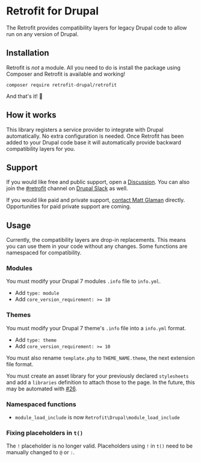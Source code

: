 # Retrofit for Drupal

The Retrofit provides compatibility layers for legacy Drupal code to allow run on any version of Drupal.

## Installation

Retrofit is _not_ a module. All you need to do is install the package using Composer and Retrofit is available and working!

```shell
composer require retrofit-drupal/retrofit
```

And that's it! 🎉

## How it works

This library registers a service provider to integrate with Drupal automatically. No extra configuration is needed. Once Retrofit has been added to your Drupal code base it will automatically provide backward compatibility layers for you.

## Support

If you would like free and public support, open a [Discussion](https://github.com/retrofit-drupal/retrofit/discussions/new?category=q-a). You can also join the [#retrofit](https://drupal.slack.com/archives/C05BT6LALUR) channel on [Drupal Slack](https://www.drupal.org/community/contributor-guide/reference-information/talk/tools/slack) as well.

If you would like paid and private support, [contact Matt Glaman](https://mglaman.dev/contact-matt) directly. Opportunities for paid private support are coming.

## Usage

Currently, the compatibility layers are drop-in replacements. This means you can use them in your code without any
changes. Some functions are namespaced for compatibility.

### Modules

You must modify your Drupal 7 modules `.info` file to `info.yml`.

* Add `type: module`
* Add `core_version_requirement: >= 10`

### Themes

You must modify your Drupal 7 theme's `.info` file into a `info.yml` format.

* Add `type: theme`
* Add `core_version_requirement: >= 10`

You must also rename `template.php` to `THEME_NAME.theme`, the next extension file format.

You must create an asset library for your previously declared `stylesheets` and add a `libraries` definition
to attach those to the page. In the future, this may be automated with [#26](https://github.com/retrofit-drupal/retrofit/issues/26).

### Namespaced functions

* `module_load_include` is now `Retrofit\Drupal\module_load_include`

### Fixing placeholders in `t()`

The `!` placeholder is no longer valid. Placeholders using `!` in `t()` need to be manually changed to `@` or `:`.
